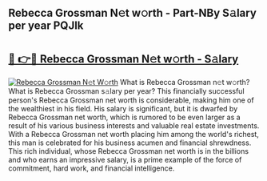 ## Rebecca Grossman N𝚎t w𝚘rth - Part-NBy S𝚊lary per year PQJIk

# <h2><a href="http://gc3nlhd.nevu.top/?p=Rebecca+Grossman">🔗 👉🔴 Rebecca Grossman N𝚎t w𝚘rth - S𝚊lary</a></h2>

[![Rebecca Grossman N𝚎t W𝚘rth](https://i.imgur.com/Oavwk0R.jpeg)](http://gc3nlhd.nevu.top/?p=Rebecca+Grossman)
What is Rebecca Grossman n𝚎t w𝚘rth? What is Rebecca Grossman s𝚊lary per year?
This financially successful person's Rebecca Grossman net worth is considerable, making him one of the wealthiest in his field. His salary is significant, but it is dwarfed by Rebecca Grossman net worth, which is rumored to be even larger as a result of his various business interests and valuable real estate investments. With a Rebecca Grossman net worth placing him among the world's richest, this man is celebrated for his business acumen and financial shrewdness. This rich individual, whose Rebecca Grossman net worth is in the billions and who earns an impressive salary, is a prime example of the force of commitment, hard work, and financial intelligence.

